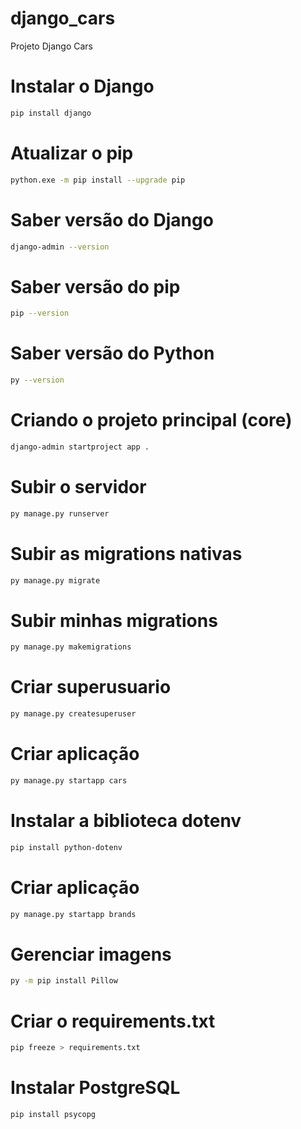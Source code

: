 # django_cars

Projeto Django Cars

# Instalar o Django

````bash
pip install django
````

# Atualizar o pip

````bash
python.exe -m pip install --upgrade pip
````

# Saber versão do Django

````bash
django-admin --version
````

# Saber versão do pip

````bash
pip --version
````

# Saber versão do Python

````bash
py --version
````

# Criando o projeto principal (core)

````bash
django-admin startproject app .
````

# Subir o servidor

````bash
py manage.py runserver
````

# Subir as migrations nativas

````bash
py manage.py migrate
````

# Subir minhas migrations

````bash
py manage.py makemigrations
````

# Criar superusuario

````bash
py manage.py createsuperuser
````

# Criar aplicação

````bash
py manage.py startapp cars
````

# Instalar a biblioteca dotenv

````bash
pip install python-dotenv
````

# Criar aplicação

````bash
py manage.py startapp brands
````

# Gerenciar imagens

````bash
py -m pip install Pillow
````

# Criar o requirements.txt

````bash
pip freeze > requirements.txt
````

# Instalar PostgreSQL

````bash
pip install psycopg
````